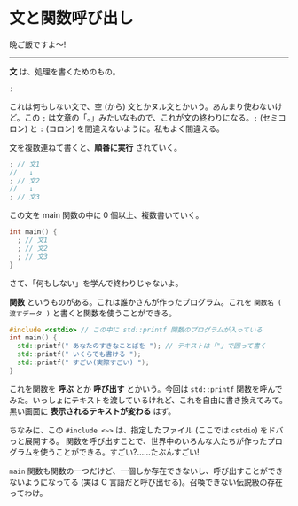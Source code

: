 # 文と関数呼び出し

晩ご飯ですよ〜!

---

**文** は、処理を書くためのもの。

```cpp
;
```

これは何もしない文で、空 (から) 文とかヌル文とかいう。あんまり使わないけど。この `;` は文章の「。」みたいなもので、これが文の終わりになる。`;` (セミコロン) と `:` (コロン) を間違えないように。私もよく間違える。

文を複数連ねて書くと、**順番に実行** されていく。

```cpp
; // 文1
//   ↓
; // 文2
//   ↓
; // 文3
```

この文を main 関数の中に 0 個以上、複数書いていく。

```cpp
int main() {
  ; // 文1
  ; // 文2
  ; // 文3
}
```

さて、「何もしない」を学んで終わりじゃないよ。

**関数** というものがある。これは誰かさんが作ったプログラム。これを `関数名 ( 渡すデータ )` と書くと関数を使うことができる。

```cpp
#include <cstdio> // この中に std::printf 関数のプログラムが入っている
int main() {
  std::printf(" あなたのすきなことばを "); // テキストは「"」で囲って書く
  std::printf(" いくらでも書ける ");
  std::printf(" すごい(実際すごい) ");
}
```

これを関数を **呼ぶ** とか **呼び出す** とかいう。今回は `std::printf` 関数を呼んでみた。いっしょにテキストを渡しているけれど、これを自由に書き換えてみて。黒い画面に **表示されるテキストが変わる** はず。

ちなみに、この `#include <~>` は、指定したファイル (ここでは `cstdio`) をドバっと展開する。
関数を呼び出すことで、世界中のいろんな人たちが作ったプログラムを使うことができる。すごい?……たぶんすごい!

`main` 関数も関数の一つだけど、一個しか存在できないし、呼び出すことができないようになってる (実は C 言語だと呼び出せる)。召喚できない伝説級の存在ってわけ。

